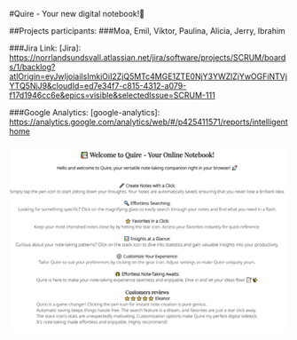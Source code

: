 <!-- jira länk -->
<!-- google analytics länk -->
<!-- närvarande i projekt -->

#Quire - Your new digital notebook!🎈

##Projects participants: 
###Moa, Emil, Viktor, Paulina, Alicia, Jerry, Ibrahim

###Jira Link:
[Jira]: https://norrlandsundsvall.atlassian.net/jira/software/projects/SCRUM/boards/1/backlog?atlOrigin=eyJwIjoiaiIsImkiOiI2ZjQ5MTc4MGE1ZTE0NjY3YWZlZjYwOGFiNTVjYTQ5NiJ9&cloudId=ed7e34f7-c815-4312-a079-f17d1946cc6e&epics=visible&selectedIssue=SCRUM-111


###Google Analytics:
[google-analytics]: https://analytics.google.com/analytics/web/#/p425411571/reports/intelligenthome


![Welcome message/Instructions for Quire](./images/welcomemessage.PNG)
